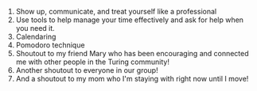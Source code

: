 1. Show up, communicate, and treat yourself like a professional
2. Use tools to help manage your time effectively and ask for help when you need it.
3. Calendaring
4. Pomodoro technique
5. Shoutout to my friend Mary who has been encouraging and connected me with other people in the Turing community!
6. Another shoutout to everyone in our group!
7. And a shoutout to my mom who I'm staying with right now until I move!
